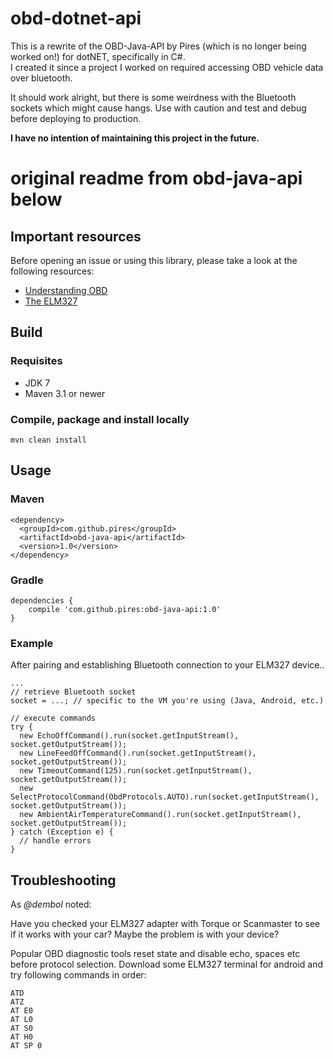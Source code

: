 obd-dotnet-api
============

This is a rewrite of the OBD-Java-API by Pires (which is no longer being worked on!) for dotNET, specifically in C#.    
I created it since a project I worked on required accessing OBD vehicle data over bluetooth.   

It should work alright, but there is some weirdness with the Bluetooth sockets which might cause hangs. Use with caution and test and debug before deploying to production.

**I have no intention of maintaining this project in the future.**




# original readme from obd-java-api below 


## Important resources

Before opening an issue or using this library, please take a look at the following resources:

* [Understanding OBD](https://www.elmelectronics.com/help/obd/tips/#UnderstandingOBD)
* [The ELM327](https://www.elmelectronics.com/help/obd/tips/#327_Commands)

## Build ##

### Requisites ###

* JDK 7
* Maven 3.1 or newer

### Compile, package and install locally ###

```
mvn clean install
```

## Usage ##

### Maven ###
```
<dependency>
  <groupId>com.github.pires</groupId>
  <artifactId>obd-java-api</artifactId>
  <version>1.0</version>
</dependency>
```

### Gradle ###
```
dependencies {
    compile 'com.github.pires:obd-java-api:1.0'
}
```

### Example ###

After pairing and establishing Bluetooth connection to your ELM327 device..
```
...
// retrieve Bluetooth socket
socket = ...; // specific to the VM you're using (Java, Android, etc.)

// execute commands
try {
  new EchoOffCommand().run(socket.getInputStream(), socket.getOutputStream());
  new LineFeedOffCommand().run(socket.getInputStream(), socket.getOutputStream());
  new TimeoutCommand(125).run(socket.getInputStream(), socket.getOutputStream());
  new SelectProtocolCommand(ObdProtocols.AUTO).run(socket.getInputStream(), socket.getOutputStream());
  new AmbientAirTemperatureCommand().run(socket.getInputStream(), socket.getOutputStream());
} catch (Exception e) {
  // handle errors
}
```

## Troubleshooting ##

As *@dembol* noted:

Have you checked your ELM327 adapter with Torque or Scanmaster to see if it works with your car? Maybe the problem is with your device?

Popular OBD diagnostic tools reset state and disable echo, spaces etc before protocol selection. Download some ELM327 terminal for android and try following commands in order:
```
ATD
ATZ
AT E0
AT L0
AT S0
AT H0
AT SP 0
```
